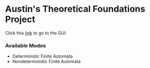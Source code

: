 # Austin's Theoretical Foundations Project
Click this [link](https://windfreaker.github.io/theoretical-foundations-project/) to go to the GUI.

### Available Modes
- Deterministic Finite Automata
- Nondeterministic Finite Automata

